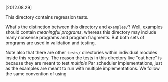 
[2012.08.29]

This directory contains regression tests.

What's the distinction between this directory and `examples/`?  Well,
examples should contain *meaningful programs*, whereas this directory
may include many nonsense programs and program fragments.  But both
sets of programs are used in validation and testing.

Note also that there are other `tests/` directories within individual
modules inside this repository.  The reason the tests in this
directory live "out here" is because they are meant to test *multiple*
Par scheduler implementations, just as the examples are meant to run
with multiple implementations.  We follow the same convention of using 

